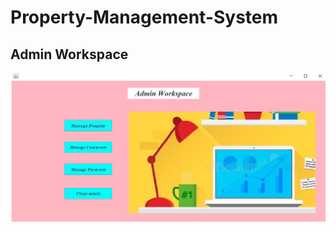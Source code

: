 # Property-Management-System
<h2> Admin Workspace </h2>
<img src="image/Admin Workspace.jpg" alt="Alt text" title="Optional title">
